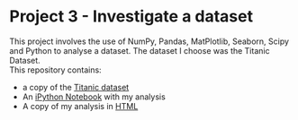 # Project 3 - Investigate a dataset
This project involves the use of NumPy, Pandas, MatPlotlib, Seaborn, Scipy and Python to analyse a dataset. The dataset I choose was the Titanic Dataset.    
This repository contains:    
- a copy of the [Titanic dataset](./titanic_data.csv)
- An [iPython Notebook](./Investigate_a_Dataset.ipynb) with my analysis
- A copy of my analysis in [HTML](./Investigate_a_Dataset.html)

